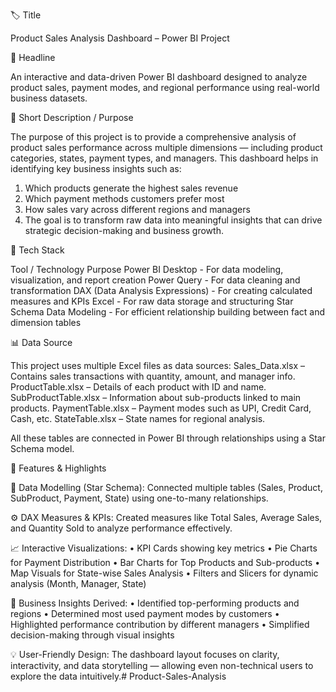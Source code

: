 🏷️ Title

Product Sales Analysis Dashboard – Power BI Project

📰 Headline

An interactive and data-driven Power BI dashboard designed to analyze product sales, payment modes, and regional performance using real-world business datasets.

🧾 Short Description / Purpose

The purpose of this project is to provide a comprehensive analysis of product sales performance across multiple dimensions — including product categories, states, payment types, and managers.
This dashboard helps in identifying key business insights such as:

1. Which products generate the highest sales revenue
2. Which payment methods customers prefer most
3. How sales vary across different regions and managers
4. The goal is to transform raw data into meaningful insights that can drive strategic decision-making and business growth.

🧰 Tech Stack

Tool / Technology	Purpose
Power BI Desktop -	For data modeling, visualization, and report creation
Power Query -	For data cleaning and transformation
DAX (Data Analysis Expressions) -	For creating calculated measures and KPIs
Excel -	For raw data storage and structuring
Star Schema Data Modeling -	For efficient relationship building between fact and dimension tables

📊 Data Source

This project uses multiple Excel files as data sources:
Sales_Data.xlsx – Contains sales transactions with quantity, amount, and manager info.
ProductTable.xlsx – Details of each product with ID and name.
SubProductTable.xlsx – Information about sub-products linked to main products.
PaymentTable.xlsx – Payment modes such as UPI, Credit Card, Cash, etc.
StateTable.xlsx – State names for regional analysis.

All these tables are connected in Power BI through relationships using a Star Schema model.

🌟 Features & Highlights

📁 Data Modelling (Star Schema):
Connected multiple tables (Sales, Product, SubProduct, Payment, State) using one-to-many relationships.

⚙️ DAX Measures & KPIs:
Created measures like Total Sales, Average Sales, and Quantity Sold to analyze performance effectively.

📈 Interactive Visualizations:
• KPI Cards showing key metrics
• Pie Charts for Payment Distribution
• Bar Charts for Top Products and Sub-products
• Map Visuals for State-wise Sales Analysis
• Filters and Slicers for dynamic analysis (Month, Manager, State)

🧠 Business Insights Derived:
• Identified top-performing products and regions
• Determined most used payment modes by customers
• Highlighted performance contribution by different managers
• Simplified decision-making through visual insights

💡 User-Friendly Design:
The dashboard layout focuses on clarity, interactivity, and data storytelling — allowing even non-technical users to explore the data intuitively.# Product-Sales-Analysis
